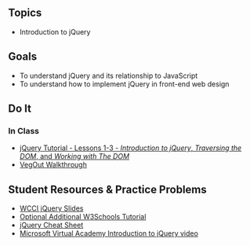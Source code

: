 ## Topics
  - Introduction to jQuery
  
## Goals
 - To understand jQuery and its relationship to JavaScript
 - To understand how to implement jQuery in front-end web design
   
## Do It
### In Class
 - [jQuery Tutorial - Lessons 1-3 - *Introduction to jQuery*, *Traversing the DOM*, and *Working with The DOM*](http://try.jquery.com/levels/1/challenges/1)
 - [VegOut Walkthrough](https://docs.google.com/presentation/d/19iQJb5suokrjx6MpFPHqKw0oyI8E2T4_xbNGezEyuh8/edit#slide=id.p)

## Student Resources & Practice Problems
  - [WCCI jQuery Slides](https://docs.google.com/a/wecancodeit.org/presentation/d/1BqO53Ht2-CDXx7AFIXepekfPSMCT4-YxgTl6501cYjg/edit?usp=sharing)
  - [Optional Additional W3Schools Tutorial](https://www.w3schools.com/jquery/)
  - [jQuery Cheat Sheet](https://makeawebsitehub.com/jquery-mega-cheat-sheet/)
  - [Microsoft Virtual Academy Introduction to jQuery video](https://www.youtube.com/watch?v=khvPMh5Xfks)


